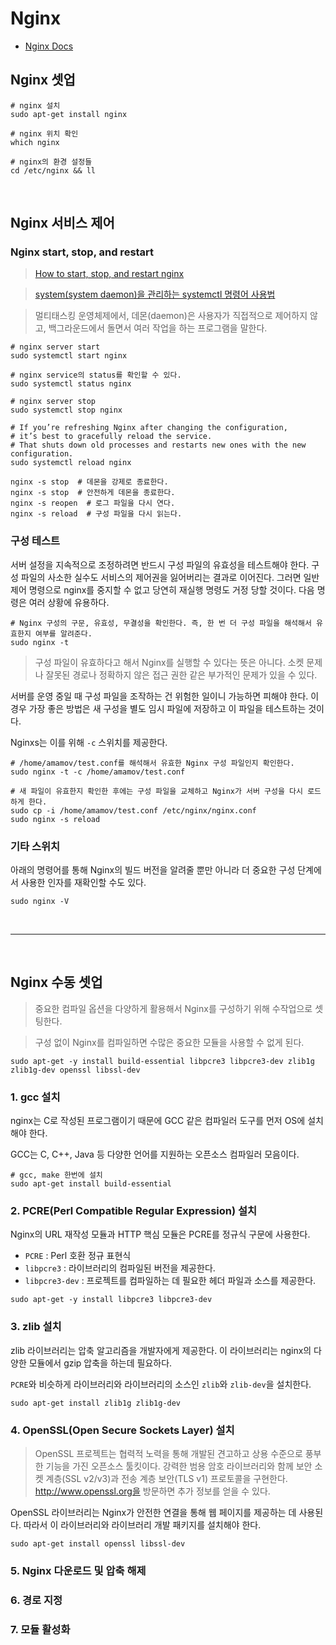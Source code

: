 # Nginx

- [Nginx Docs](https://nginx.org/en/docs/)

## Nginx 셋업

```shell
# nginx 설치
sudo apt-get install nginx
```

```shell
# nginx 위치 확인
which nginx
```

```shell
# nginx의 환경 설정들
cd /etc/nginx && ll
```

<br>

## Nginx 서비스 제어

### Nginx start, stop, and restart

> [How to start, stop, and restart nginx](https://phoenixnap.com/kb/nginx-start-stop-restart)

> [system(system daemon)을 관리하는 systemctl 명령어 사용법](https://www.lesstif.com/system-admin/systemd-system-daemon-systemctl-24445064.html)

> 멀티태스킹 운영체제에서, 데몬(daemon)은 사용자가 직접적으로 제어하지 않고, 백그라운드에서 돌면서 여러 작업을 하는 프로그램을 말한다.

```shell
# nginx server start
sudo systemctl start nginx
```

```shell
# nginx service의 status를 확인할 수 있다.
sudo systemctl status nginx
```

```shell
# nginx server stop
sudo systemctl stop nginx
```

```shell
# If you’re refreshing Nginx after changing the configuration,
# it’s best to gracefully reload the service.
# That shuts down old processes and restarts new ones with the new configuration.
sudo systemctl reload nginx
```

```shell
nginx -s stop  # 데몬을 강제로 종료한다.
nginx -s stop  # 안전하게 데몬을 종료한다.
nginx -s reopen  # 로그 파일을 다시 연다.
nginx -s reload  # 구성 파일을 다시 읽는다.
```

### 구성 테스트

서버 설정을 지속적으로 조정하려면 반드시 구성 파일의 유효성을 테스트해야 한다. 구성 파일의 사소한 실수도 서비스의 제어권을 잃어버리는 결과로 이어진다. 그러면 일반 제어 명령으로 nginx를 중지할 수 없고 당연히 재실행 명령도 거정 당할 것이다. 다음 명령은 여러 상황에 유용하다.

```shell
# Nginx 구성의 구문, 유효성, 무결성을 확인한다. 즉, 한 번 더 구성 파일을 해석해서 유효한지 여부를 알려준다.
sudo nginx -t
```

> 구성 파일이 유효하다고 해서 Nginx를 실행할 수 있다는 뜻은 아니다. 소켓 문제나 잘못된 경로나 정확하지 않은 접근 권한 같은 부가적인 문제가 있을 수 있다.

서버를 운영 중일 때 구성 파일을 조작하는 건 위험한 일이니 가능하면 피해야 한다. 이 경우 가장 좋은 방법은 새 구성을 별도 임시 파일에 저장하고 이 파일을 테스트하는 것이다.

Nginxs는 이를 위해 `-c` 스위치를 제공한다.

```shell
# /home/amamov/test.conf를 해석해서 유효한 Nginx 구성 파일인지 확인한다.
sudo nginx -t -c /home/amamov/test.conf
```

```shell
# 새 파일이 유효한지 확인한 후에는 구성 파일을 교체하고 Nginx가 서버 구성을 다시 로드하게 한다.
sudo cp -i /home/amamov/test.conf /etc/nginx/nginx.conf
sudo nginx -s reload
```

### 기타 스위치

아래의 명령어를 통해 Nginx의 빌드 버전을 알려줄 뿐만 아니라 더 중요한 구성 단계에서 사용한 인자를 재확인할 수도 있다.

```shell
sudo nginx -V
```

<br>

---

<br>

## Nginx 수동 셋업

> 중요한 컴파일 옵션을 다양하게 활용해서 Nginx를 구성하기 위해 수작업으로 셋팅한다.

> 구성 없이 Nginx를 컴파일하면 수많은 중요한 모듈을 사용할 수 없게 된다.

```shell
sudo apt-get -y install build-essential libpcre3 libpcre3-dev zlib1g zlib1g-dev openssl libssl-dev
```

### 1. gcc 설치

nginx는 C로 작성된 프로그램이기 때문에 GCC 같은 컴파일러 도구를 먼저 OS에 설치해야 한다.

GCC는 C, C++, Java 등 다양한 언어를 지원하는 오픈소스 컴파일러 모음이다.

```shell
# gcc, make 한번에 설치
sudo apt-get install build-essential
```

### 2. PCRE(Perl Compatible Regular Expression) 설치

Nginx의 URL 재작성 모듈과 HTTP 핵심 모듈은 PCRE를 정규식 구문에 사용한다.

- `PCRE` : Perl 호환 정규 표현식
- `libpcre3` : 라이브러리의 컴파일된 버전을 제공한다.
- `libpcre3-dev` : 프로젝트를 컴파일하는 데 필요한 헤더 파일과 소스를 제공한다.

```shell
sudo apt-get -y install libpcre3 libpcre3-dev
```

### 3. zlib 설치

zlib 라이브러리는 압축 알고리즘을 개발자에게 제공한다. 이 라이브러리는 nginx의 다양한 모듈에서 gzip 압축을 하는데 필요하다.

`PCRE`와 비슷하게 라이브러리와 라이브러리의 소스인 `zlib`와 `zlib-dev`을 설치한다.

```shell
sudo apt-get install zlib1g zlib1g-dev
```

### 4. OpenSSL(Open Secure Sockets Layer) 설치

> OpenSSL 프로젝트는 협력적 노력을 통해 개발된 견고하고 상용 수준으로 풍부한 기능을 가진 오픈소스 툴킷이다. 강력한 범용 암호 라이브러리와 함께 보안 소켓 계층(SSL v2/v3)과 전송 계층 보안(TLS v1) 프로토콜을 구현한다. http://www.openssl.org을 방문하면 추가 정보를 얻을 수 있다.

OpenSSL 라이브러리는 Nginx가 안전한 연결을 통해 웹 페이지를 제공하는 데 사용된다. 따라서 이 라이브러리와 라이브러리 개발 패키지를 설치해야 한다.

```shell
sudo apt-get install openssl libssl-dev
```

### 5. Nginx 다운로드 및 압축 해제

### 6. 경로 지정

### 7. 모듈 활성화
